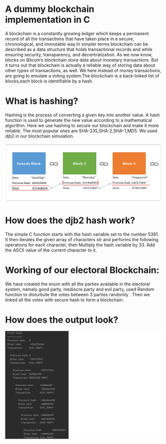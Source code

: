 # A dummy blockchain implementation in C

A blockchain is a constantly growing ledger which keeps a permanent record of all the transactions that have taken place in a secure, chronological, and immutable way.In simpler terms blockchain can be described as a data structure that holds transactional records and while ensuring security, transparency, and decentralization. As we now know, blocks on Bitcoin’s blockchain store data about monetary transactions. But it turns out that blockchain is actually a reliable way of storing data about other types of transactions, as well. We here instead of money transactions, are going to emulate a voting system.The blockchain is a back-linked list of blocks,each block is identifiable by a hash.

# What is hashing?

Hashing is the process of converting a given key into another value. A hash function is used to generate the new value according to a mathematical algorithm. Here we use hashing to secure our blockchain and make it more reliable. The most popular ones are SHA-235,SHA-2,SHA-1,MD5. We used djb2 in our blockchain simulation.

![Screenshot of working of hashing](/Hashing.png)


# How does the djb2 hash work?

The simple C function starts with the hash variable set to the number 5381. It then iterates the given array of characters str and performs the following operations for each character, then Multiply the hash variable by 33. Add the ASCII value of the current character to it.

# Working of our electoral Blockchain:

We have created the enum with all the parties available in the electoral system, namely good party, mediocre party and evil party, used Random function to disturbute the votes between 3 parties randomly . Then we linked all the votes with secure hash to form a blockchain.

# How does the output look?

![Screenshot of Output](/Output.png)














